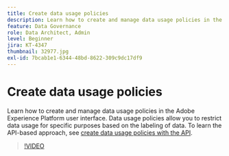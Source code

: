 ```yaml
---
title: Create data usage policies
description: Learn how to create and manage data usage policies in the Adobe Experience Platform user interface. Data usage policies allow you to restrict data usage for specific purposes based on the labeling of data. 
feature: Data Governance
role: Data Architect, Admin
level: Beginner
jira: KT-4347
thumbnail: 32977.jpg
exl-id: 7bcab1e1-6344-48bd-8622-309c9dc17df9
---
```

# Create data usage policies

Learn how to create and manage data usage policies in the Adobe Experience Platform user interface. Data usage policies allow you to restrict data usage for specific purposes based on the labeling of data. To learn the API-based approach, see [create data usage policies with the API](https://experienceleague.adobe.com/docs/experience-platform/data-governance/policies/create.html).

>[!VIDEO](https://video.tv.adobe.com/v/32977?learn=on)